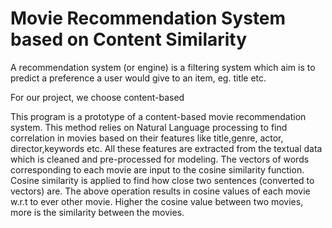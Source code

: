 # Movie Recommendation System based on Content Similarity

A recommendation system (or engine) is a filtering system which aim is to predict a  preference a user would give to an item, eg. title etc.

For our project, we choose content-based

This program is a prototype of a content-based movie recommendation system. This method relies on Natural Language processing to find correlation in movies based on their features like title,genre, actor, director,keywords etc. All these features are extracted from the textual data which is cleaned and pre-processed for modeling. The vectors of words corresponding to each movie are input to the cosine similarity function. Cosine similarity is applied to find how close two sentences (converted to vectors) are. The above operation results in cosine values of each movie w.r.t to ever other movie. Higher the cosine value between two movies, more is the similarity between the movies.


